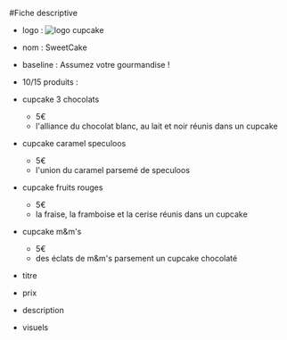 #Fiche descriptive
- logo :
![logo cupcake](https://rlv.zcache.ca/logo_cupcake_round_label_1_round_sticker-rdc5019657e54446c965cffc50c4c481a_v9waf_8byvr_324.jpg)
- nom : SweetCake
- baseline : Assumez votre gourmandise !
 - 10/15 produits :
 - cupcake 3 chocolats
   - 5€
    - l'alliance du chocolat blanc, au lait et noir réunis dans un cupcake  
 - cupcake caramel speculoos
   - 5€
   - l'union du caramel parsemé de speculoos
 - cupcake fruits rouges
   - 5€
   - la fraise, la framboise et la cerise réunis dans un cupcake
 - cupcake m&m's
   - 5€
   - des éclats de m&m's parsement un cupcake chocolaté
   

- titre
- prix
- description
- visuels
